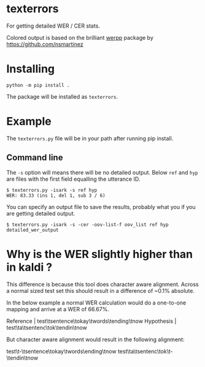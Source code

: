 # texterrors

For getting detailed WER / CER stats. 

Colored output is based on the brilliant [werpp](https://github.com/nsmartinez/WERpp) package by https://github.com/nsmartinez

# Installing
```
python -m pip install .
```
The package will be installed as `texterrors`.


# Example

The `texterrors.py` file will be in your path after running pip install.

## Command line

The `-s` option will means there will be no detailed output. Below `ref` and `hyp` are files with the first field equalling the utterance ID.
```
$ texterrors.py -isark -s ref hyp
WER: 83.33 (ins 1, del 1, sub 3 / 6)
```

You can specify an output file to save the results, probably what you if you are getting detailed output.
```
$ texterrors.py -isark -s -cer -oov-list-f oov_list ref hyp detailed_wer_output
```

# Why is the WER slightly higher than in kaldi ?

This difference is because this tool does character aware alignment. Across a normal sized test set this should result in a difference of ~0.1% absolute.

In the below example a normal WER calculation would do a one-to-one mapping and arrive at a WER of 66.67\%.

Reference  | test\tsentence\tokay\twords\tending\tnow 
Hypothesis | test\ta\tsentenc\tok\tendin\tnow

But character aware alignment would result in the following alignment:

test\t-\tsentence\tokay\twords\ending\tnow
test\ta\tsentenc\tok\t-\tendin\tnow
